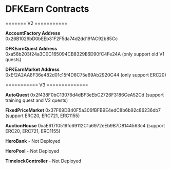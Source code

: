 # DFKEarn Contracts

=======  V2 ===========

**AccountFactory Address**
0x26B1029bD0bEEb31F2F5da74d2dd19fAC92b85Cc

**DFKEarnQuest Address**
0xa58b203f24a3C0C165094CB8329E6D90fC4Fe24A (only support old V1 quests)

**DFKEarnMarket Address** 
0xEf2A2AA8F36e482d01c15f4D6C75e69Ab2920C44 (only support ERC20)

=========== V3 ==============

**AutoQuest**
0x2f438F0bC13076d4dBF3eEbC2726F3186CeA52Cd (support training quest and V2 quests)

**FixedPriceMarket** 
0x37F69DB40F5a306fBFB9E4edC8b6b92c86236db7 (support ERC20, ERC721, ERC1155) 

**AuctionHouse** 
0xaE617f0519fc69112C1a6972eEb9B7D8144563c4 (support ERC20, ERC721, ERC1155)

**HeroBank** - Not Deployed

**HeroPool** - Not Deployed 

**TimelockController** - Not Deployed 

